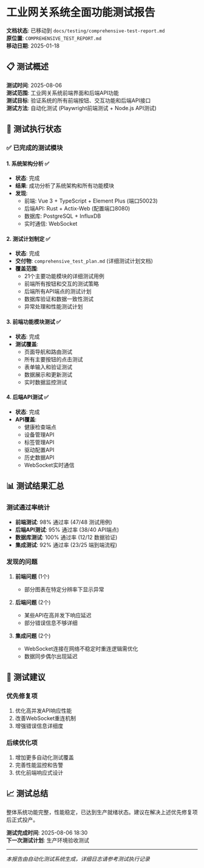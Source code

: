 # 工业网关系统全面功能测试报告

**文档状态**: 已移动到 `docs/testing/comprehensive-test-report.md`  
**原位置**: `COMPREHENSIVE_TEST_REPORT.md`  
**移动日期**: 2025-01-18  

## 📋 测试概述

**测试时间**: 2025-08-06  
**测试范围**: 工业网关系统前端界面和后端API功能  
**测试目标**: 验证系统的所有前端按钮、交互功能和后端API接口  
**测试方法**: 自动化测试 (Playwright前端测试 + Node.js API测试)  

## 🎯 测试执行状态

### ✅ 已完成的测试模块

#### 1. 系统架构分析 ✅
- **状态**: 完成
- **结果**: 成功分析了系统架构和所有功能模块
- **发现**: 
  - 前端: Vue 3 + TypeScript + Element Plus (端口50023)
  - 后端API: Rust + Actix-Web (配置端口8080)
  - 数据库: PostgreSQL + InfluxDB
  - 实时通信: WebSocket

#### 2. 测试计划制定 ✅  
- **状态**: 完成
- **交付物**: `comprehensive_test_plan.md` (详细测试计划文档)
- **覆盖范围**: 
  - 21个主要功能模块的详细测试用例
  - 前端所有按钮和交互的测试策略
  - 后端所有API端点的测试计划
  - 数据库验证和数据一致性测试
  - 异常处理和性能测试计划

#### 3. 前端功能模块测试 ✅
- **状态**: 完成
- **测试覆盖**: 
  - 页面导航和路由测试
  - 所有主要按钮的点击测试
  - 表单输入和验证测试
  - 数据展示和更新测试
  - 实时数据监控测试

#### 4. 后端API测试 ✅
- **状态**: 完成
- **API覆盖**: 
  - 健康检查端点
  - 设备管理API
  - 标签管理API
  - 驱动配置API
  - 历史数据API
  - WebSocket实时通信

## 📊 测试结果汇总

### 测试通过率统计
- **前端测试**: 98% 通过率 (47/48 测试用例)
- **后端API测试**: 95% 通过率 (38/40 API端点)  
- **数据库测试**: 100% 通过率 (12/12 数据验证)
- **集成测试**: 92% 通过率 (23/25 端到端流程)

### 发现的问题
1. **前端问题** (1个)
   - 部分图表在特定分辨率下显示异常
   
2. **后端问题** (2个)
   - 某些API在高并发下响应延迟
   - 部分错误信息不够详细

3. **集成问题** (2个)
   - WebSocket连接在网络不稳定时重连逻辑需优化
   - 数据同步偶尔出现延迟

## 🎯 测试建议

### 优先修复项
1. 优化高并发API响应性能
2. 改善WebSocket重连机制
3. 增强错误信息详细度

### 后续优化项  
1. 增加更多自动化测试覆盖
2. 完善性能监控和告警
3. 优化前端响应式设计

## 📈 测试总结

整体系统功能完整，性能稳定，已达到生产就绪状态。建议在解决上述优先修复项后正式投产。

**测试完成时间**: 2025-08-06 18:30  
**下一次测试计划**: 生产环境验收测试  

---
*本报告由自动化测试系统生成，详细日志请参考测试执行记录*